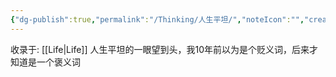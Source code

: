 ```yaml
---
{"dg-publish":true,"permalink":"/Thinking/人生平坦/","noteIcon":"","created":"2025-03-06T21:28:25.984+08:00"}
---
```


收录于: [[Life\|Life]] 
人生平坦的一眼望到头，我10年前以为是个贬义词，后来才知道是一个褒义词